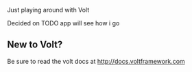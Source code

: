 Just playing around with Volt

Decided on TODO app will see how i go

## New to Volt?
Be sure to read the volt docs at http://docs.voltframework.com
